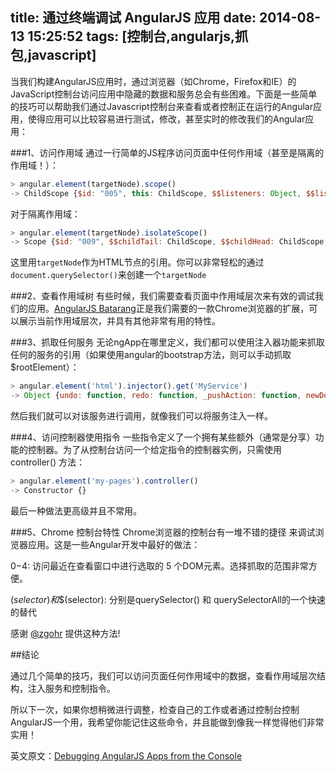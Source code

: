 title: 通过终端调试 AngularJS 应用
date: 2014-08-13 15:25:52
tags: [控制台,angularjs,抓包,javascript]
---
当我们构建AngularJS应用时，通过浏览器（如Chrome，Firefox和IE）的JavaScript控制台访问应用中隐藏的数据和服务总会有些困难。下面是一些简单的技巧可以帮助我们通过Javascript控制台来查看或者控制正在运行的Angular应用，使得应用可以比较容易进行测试，修改，甚至实时的修改我们的Angular应用：


###1、访问作用域
通过一行简单的JS程序访问页面中任何作用域（甚至是隔离的作用域！）：
```Javascript
> angular.element(targetNode).scope()  
-> ChildScope {$id: "005", this: ChildScope, $$listeners: Object, $$listenerCount: Object, $parent: Scope…}  
```
对于隔离作用域：
```javascript
> angular.element(targetNode).isolateScope()  
-> Scope {$id: "009", $$childTail: ChildScope, $$childHead: ChildScope, $$prevSibling: ChildScope, $$nextSibling: Scope…} 
```
这里用`targetNode`作为HTML节点的引用。你可以非常轻松的通过`document.querySelector()`来创建一个`targetNode`

###2、查看作用域树
有些时候，我们需要查看页面中作用域层次来有效的调试我们的应用。[AngularJS Batarang](https://chrome.google.com/webstore/detail/angularjs-batarang/ighdmehidhipcmcojjgiloacoafjmpfk?hl=en)正是我们需要的一款Chrome浏览器的扩展，可以展示当前作用域层次，并具有其他非常有用的特性。
![]()

###3、抓取任何服务
无论ngApp在哪里定义，我们都可以使用注入器功能来抓取任何的服务的引用（如果使用angular的bootstrap方法，则可以手动抓取$rootElement）：
```javascript
> angular.element('html').injector().get('MyService')  
-> Object {undo: function, redo: function, _pushAction: function, newDocument: function, init: function…} 
```
然后我们就可以对该服务进行调用，就像我们可以将服务注入一样。

###4、访问控制器使用指令
一些指令定义了一个拥有某些额外（通常是分享）功能的控制器。为了从控制台访问一个给定指令的控制器实例，只需使用 controller() 方法：
```javascript
> angular.element('my-pages').controller()  
-> Constructor {} 
```
最后一种做法更高级并且不常用。

###5、Chrome 控制台特性
Chrome浏览器的控制台有一堆不错的捷径 来调试浏览器应用。这是一些Angular开发中最好的做法：

$0-$4: 访问最近在查看窗口中进行选取的 5 个DOM元素。选择抓取的范围非常方便。

$(selector)和$$(selector): 分别是querySelector() 和 querySelectorAll的一个快速的替代

感谢 [@zgohr](http://twitter.com/zgohr) 提供这种方法!

##结论

通过几个简单的技巧，我们可以访问页面任何作用域中的数据，查看作用域层次结构，注入服务和控制指令。

所以下一次，如果你想稍微进行调整，检查自己的工作或者通过控制台控制AngularJS一个用，我希望你能记住这些命令，并且能做到像我一样觉得他们非常实用！

英文原文：[Debugging AngularJS Apps from the Console](http://ionicframework.com/blog/angularjs-console/)